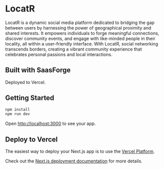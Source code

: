 # LocatR

LocatR is a dynamic social media platform dedicated to bridging the gap between users by harnessing the power of geographical proximity and shared interests. It empowers individuals to forge meaningful connections, discover community events, and engage with like-minded people in their locality, all within a user-friendly interface. With LocatR, social networking transcends borders, creating a vibrant community experience that celebrates personal passions and local interactions.

## Built with SaasForge

Deployed to Vercel.

## Getting Started

```bash
npm install
npm run dev
```

Open [http://localhost:3000](http://localhost:3000) to see your app.

## Deploy to Vercel

The easiest way to deploy your Next.js app is to use the [Vercel Platform](https://vercel.com/new).

Check out the [Next.js deployment documentation](https://nextjs.org/docs/deployment) for more details.
